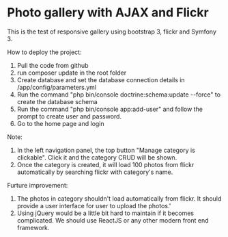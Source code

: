 Photo gallery with AJAX and Flickr
========================

This is the test of responsive gallery using bootstrap 3, flickr and Symfony 3.

How to deploy the project:

1. Pull the code from github
2. run composer update in the root folder
3. Create database and set the database connection details in /app/config/parameters.yml
4. Run the command "php bin/console doctrine:schema:update --force" to create the database schema
5. Run the command "php bin/console app:add-user" and follow the prompt to create user and password.
6. Go to the home page and login


Note:
1. In the left navigation panel, the top button "Manage category is clickable". Click it and the category CRUD will be shown.
2. Once the category is created, it will load 100 photos from flickr automatically by searching flickr with category's name.


Furture improvement:
1. The photos in category shouldn't load automatically from flickr. It should provide a user interface for user to upload the photos.'
2. Using jQuery would be a little bit hard to maintain if it becomes complicated. We should use ReactJS or any other modern front end framework.

